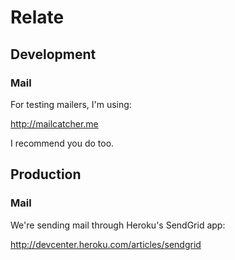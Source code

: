 Relate
========

## Development

### Mail

For testing mailers, I'm using:

http://mailcatcher.me

I recommend you do too.

## Production

### Mail

We're sending mail through Heroku's SendGrid app:

http://devcenter.heroku.com/articles/sendgrid
